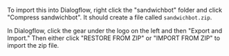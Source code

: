 To import this into Dialogflow, right click the "sandwichbot" folder and click "Compress sandwichbot". It should create a file called `sandwichbot.zip`.

In Dialogflow, click the gear under the logo on the left and then "Export and Import." Then either click "RESTORE FROM ZIP" or "IMPORT FROM ZIP" to import the zip file.